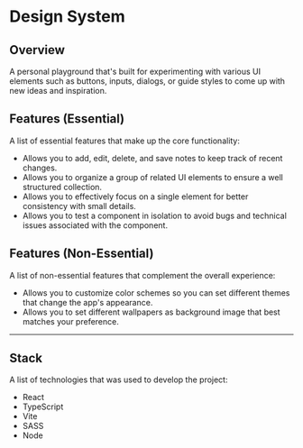 # Design System

## Overview
A personal playground that's built for experimenting with various UI elements such as buttons, inputs, dialogs, or guide styles to come up with new ideas and inspiration.

## Features (Essential)
A list of essential features that make up the core functionality:  
- Allows you to add, edit, delete, and save notes to keep track of recent changes.  
- Allows you to organize a group of related UI elements to ensure a well structured collection.  
- Allows you to effectively focus on a single element for better consistency with small details.  
- Allows you to test a component in isolation to avoid bugs and technical issues associated with the component.  

## Features (Non-Essential)
A list of non-essential features that complement the overall experience:  
- Allows you to customize color schemes so you can set different themes that change the app's appearance. 
- Allows you to set different wallpapers as background image that best matches your preference.  

___

## Stack
A list of technologies that was used to develop the project:  
- React
- TypeScript
- Vite
- SASS
- Node
